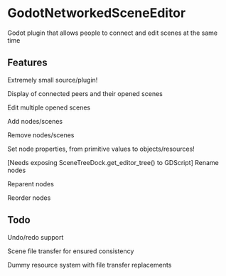 # GodotNetworkedSceneEditor
Godot plugin that allows people to connect and edit scenes at the same time

## Features
Extremely small source/plugin!

Display of connected peers and their opened scenes

Edit multiple opened scenes

Add nodes/scenes

Remove nodes/scenes

Set node properties, from primitive values to objects/resources!

[Needs exposing SceneTreeDock.get_editor_tree() to GDScript]
Rename nodes

Reparent nodes

Reorder nodes


## Todo
Undo/redo support

Scene file transfer for ensured consistency

Dummy resource system with file transfer replacements
